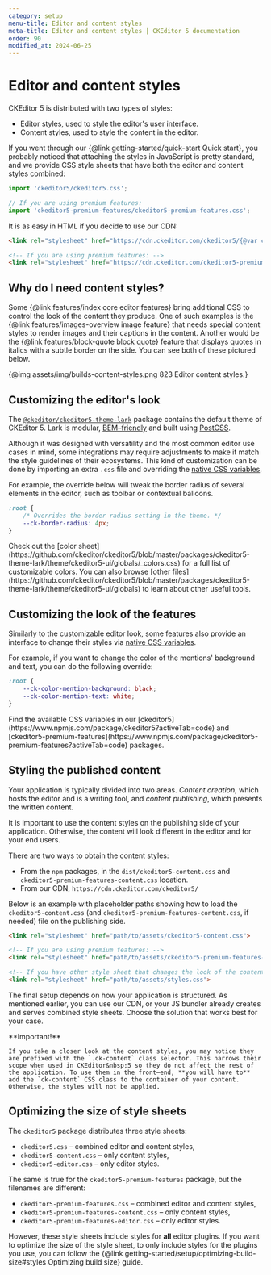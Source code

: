 ```yaml
---
category: setup
menu-title: Editor and content styles
meta-title: Editor and content styles | CKEditor 5 documentation
order: 90
modified_at: 2024-06-25
---
```


# Editor and content styles

CKEditor&nbsp;5 is distributed with two types of styles:

* Editor styles, used to style the editor's user interface.
* Content styles, used to style the content in the editor.

If you went through our {@link getting-started/quick-start Quick start}, you probably noticed that attaching the styles in JavaScript is pretty standard, and we provide CSS style sheets that have both the editor and content styles combined:

```js
import 'ckeditor5/ckeditor5.css';

// If you are using premium features:
import 'ckeditor5-premium-features/ckeditor5-premium-features.css';
```

It is as easy in HTML if you decide to use our CDN:

```html
<link rel="stylesheet" href="https://cdn.ckeditor.com/ckeditor5/{@var ckeditor5-version}/ckeditor5.css" />

<!-- If you are using premium features: -->
<link rel="stylesheet" href="https://cdn.ckeditor.com/ckeditor5-premium-features/{@var ckeditor5-version}/ckeditor5-premium-features.css" />
```

## Why do I need content styles?

Some {@link features/index core editor features} bring additional CSS to control the look of the content they produce. One of such examples is the {@link features/images-overview image feature} that needs special content styles to render images and their captions in the content. Another would be the {@link features/block-quote block quote} feature that displays quotes in italics with a subtle border on the side. You can see both of these pictured below.

{@img assets/img/builds-content-styles.png 823 Editor content styles.}


## Customizing the editor's look

The [`@ckeditor/ckeditor5-theme-lark`](https://www.npmjs.com/package/@ckeditor/ckeditor5-theme-lark) package contains the default theme of CKEditor&nbsp;5. Lark is modular, [BEM–friendly](https://en.bem.info/methodology/css/) and built using [PostCSS](http://postcss.org/).

Although it was designed with versatility and the most common editor use cases in mind, some integrations may require adjustments to make it match the style guidelines of their ecosystems. This kind of customization can be done by importing an extra `.css` file and overriding the [native CSS variables](https://www.w3.org/TR/css-variables/).

For example, the override below will tweak the border radius of several elements in the editor, such as toolbar or contextual balloons.

```css
:root {
	/* Overrides the border radius setting in the theme. */
	--ck-border-radius: 4px;
}
```

<info-box hint>
	Check out the [color sheet](https://github.com/ckeditor/ckeditor5/blob/master/packages/ckeditor5-theme-lark/theme/ckeditor5-ui/globals/_colors.css) for a full list of customizable colors. You can also browse [other files](https://github.com/ckeditor/ckeditor5/blob/master/packages/ckeditor5-theme-lark/theme/ckeditor5-ui/globals) to learn about other useful tools.
</info-box>

## Customizing the look of the features

Similarly to the customizable editor look, some features also provide an interface to change their styles via [native CSS variables](https://www.w3.org/TR/css-variables/).

For example, if you want to change the color of the mentions' background and text, you can do the following override:

```css
:root {
	--ck-color-mention-background: black;
	--ck-color-mention-text: white;
}
```

<info-box hint>
	Find the available CSS variables in our [ckeditor5](https://www.npmjs.com/package/ckeditor5?activeTab=code) and [ckeditor5-premium-features](https://www.npmjs.com/package/ckeditor5-premium-features?activeTab=code) packages.
</info-box>

## Styling the published content

Your application is typically divided into two areas. *Content creation*, which hosts the editor and is a writing tool, and *content publishing*, which presents the written content.

It is important to use the content styles on the publishing side of your application. Otherwise, the content will look different in the editor and for your end users.

There are two ways to obtain the content styles:

* From the `npm` packages, in the `dist/ckeditor5-content.css` and `ckeditor5-premium-features-content.css` location.
* From our CDN, `https://cdn.ckeditor.com/ckeditor5/`

Below is an example with placeholder paths showing how to load the `ckeditor5-content.css` (and `ckeditor5-premium-features-content.css`, if needed) file on the publishing side.

```html
<link rel="stylesheet" href="path/to/assets/ckeditor5-content.css">

<!-- If you are using premium features: -->
<link rel="stylesheet" href="path/to/assets/ckeditor5-premium-features-content.css">

<!-- If you have other style sheet that changes the look of the content: -->
<link rel="stylesheet" href="path/to/assets/styles.css">
```

The final setup depends on how your application is structured. As mentioned earlier, you can use our CDN, or your JS bundler already creates and serves combined style sheets. Choose the solution that works best for your case.

<info-box warning>
	**Important!**

	If you take a closer look at the content styles, you may notice they are prefixed with the `.ck-content` class selector. This narrows their scope when used in CKEditor&nbsp;5 so they do not affect the rest of the application. To use them in the front–end, **you will have to** add the `ck-content` CSS class to the container of your content. Otherwise, the styles will not be applied.
</info-box>

## Optimizing the size of style sheets

The `ckeditor5` package distributes three style sheets:

* `ckeditor5.css` &ndash; combined editor and content styles,
* `ckeditor5-content.css` &ndash; only content styles,
* `ckeditor5-editor.css` &ndash; only editor styles.

The same is true for the `ckeditor5-premium-features` package, but the filenames are different:

* `ckeditor5-premium-features.css` &ndash; combined editor and content styles,
* `ckeditor5-premium-features-content.css` &ndash; only content styles,
* `ckeditor5-premium-features-editor.css` &ndash; only editor styles.

However, these style sheets include styles for **all** editor plugins. If you want to optimize the size of the style sheet, to only include styles for the plugins you use, you can follow the {@link getting-started/setup/optimizing-build-size#styles Optimizing build size} guide.
